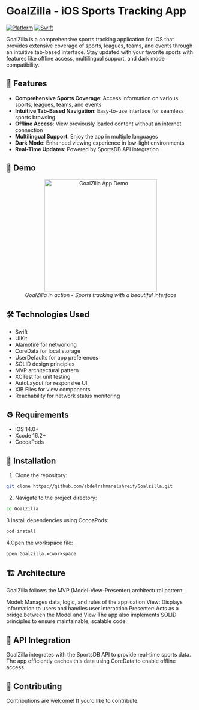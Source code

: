 # GoalZilla - iOS Sports Tracking App

[![Platform](https://img.shields.io/badge/platform-iOS-blue.svg)](https://developer.apple.com/ios/)
[![Swift](https://img.shields.io/badge/Swift-5.0-orange.svg)](https://swift.org)

GoalZilla is a comprehensive sports tracking application for iOS that provides extensive coverage of sports, leagues, teams, and events through an intuitive tab-based interface. Stay updated with your favorite sports with features like offline access, multilingual support, and dark mode compatibility.

## 📱 Features

- **Comprehensive Sports Coverage**: Access information on various sports, leagues, teams, and events
- **Intuitive Tab-Based Navigation**: Easy-to-use interface for seamless sports browsing
- **Offline Access**: View previously loaded content without an internet connection
- **Multilingual Support**: Enjoy the app in multiple languages
- **Dark Mode**: Enhanced viewing experience in low-light environments
- **Real-Time Updates**: Powered by SportsDB API integration
  
## 📱 Demo

<p align="center">
  <img src="https://drive.google.com/uc?export=view&id=1Zfsjg5scucGTM67A1LTEfyapA4H8_9LD" width="300" alt="GoalZilla App Demo"/>
  <br>
  <em>GoalZilla in action - Sports tracking with a beautiful interface</em>
</p>

## 🛠️ Technologies Used

- Swift
- UIKit
- Alamofire for networking
- CoreData for local storage
- UserDefaults for app preferences
- SOLID design principles
- MVP architectural pattern
- XCTest for unit testing
- AutoLayout for responsive UI
- XIB Files for view components
- Reachability for network status monitoring

## ⚙️ Requirements

- iOS 14.0+
- Xcode 16.2+
- CocoaPods

## 📲 Installation

1. Clone the repository:
```bash
git clone https://github.com/abdelrahmanelshreif/Goalzilla.git
```
2. Navigate to the project directory:
```bash
cd Goalzilla
```
3.Install dependencies using CocoaPods:
```bash
pod install
```
4.Open the workspace file:
```bash
open Goalzilla.xcworkspace
```


## 🏗️ Architecture
GoalZilla follows the MVP (Model-View-Presenter) architectural pattern:

Model: Manages data, logic, and rules of the application
View: Displays information to users and handles user interaction
Presenter: Acts as a bridge between the Model and View
The app also implements SOLID principles to ensure maintainable, scalable code.

## 🔄 API Integration
GoalZilla integrates with the SportsDB API to provide real-time sports data. The app efficiently caches this data using CoreData to enable offline access.

## 🤝 Contributing
Contributions are welcome! If you'd like to contribute.
